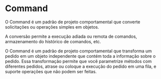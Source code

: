 # Command

O Command é um padrão de projeto comportamental que converte solicitações ou operações simples em objetos.

A conversão permite a execução adiada ou remota de comandos, armazenamento do histórico de comandos, etc.

O Command é um padrão de projeto comportamental que transforma um pedido em um objeto independente que contém toda a informação sobre o pedido. Essa transformação permite que você parametrize métodos com diferentes pedidos, atrase ou coloque a execução do pedido em uma fila, e suporte operações que não podem ser feitas.